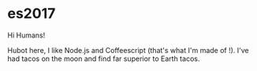 # es2017

Hi Humans!

Hubot here, I like Node.js and Coffeescript (that's what I'm made of  !).
I've had tacos on the moon and find far superior to Earth tacos.
